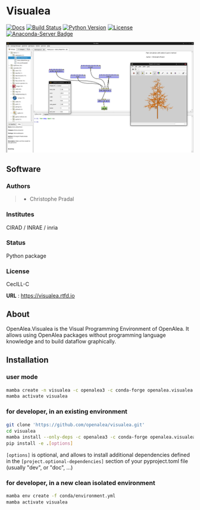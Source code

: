 # Visualea
[![Docs](https://readthedocs.org/projects/visualea/badge/?version=latest)](https://visualea.readthedocs.io/)
[![Build Status](https://github.com/openalea/visualea/actions/workflows/openalea_ci.yml/badge.svg?branch=master)](https://github.com/openalea/visualea/actions/workflows/openalea_ci.yml?query=branch%3Amaster)
[![Python Version](https://img.shields.io/badge/python-3.10%20%7C%203.11%20%7C%203.12%20%7C%203.13-blue)](https://www.python.org/downloads/)
[![License](https://img.shields.io/badge/License--CeCILL-C-blue)](https://www.cecill.info/licences/Licence_CeCILL-C_V1-en.html)
[![Anaconda-Server Badge](https://anaconda.org/openalea3/visualea/badges/version.svg)](https://anaconda.org/openalea3/visualea)

![visualea main window](https://github.com/openalea/visualea/blob/master/doc/_static/visualea.png?raw=true "visualea main window")

## Software

### Authors

> -   Christophe Pradal

### Institutes

CIRAD / INRAE / inria

### Status

Python package

### License

CecILL-C

**URL** : <https://visualea.rtfd.io>

## About

OpenAlea.Visualea is the Visual Programming Environment of OpenAlea. It allows using OpenAlea packages 
without programming language knowledge and to build dataflow graphically.

## Installation 

### user mode

```bash
mamba create -n visualea -c openalea3 -c conda-forge openalea.visualea
mamba activate visualea
```

### for developer, in an existing environment

```bash
git clone 'https://github.com/openalea/visualea.git'
cd visualea
mamba install --only-deps -c openalea3 -c conda-forge openalea.visualea
pip install -e .[options]
```
`[options]` is optional, and allows to install additional dependencies 
defined in the `[project.optional-dependencies]` section of your 
pyproject.toml file (usually "dev", or "doc", ...)

### for developer, in a new clean isolated environment
```bash
mamba env create -f conda/environment.yml 
mamba activate visualea
```
